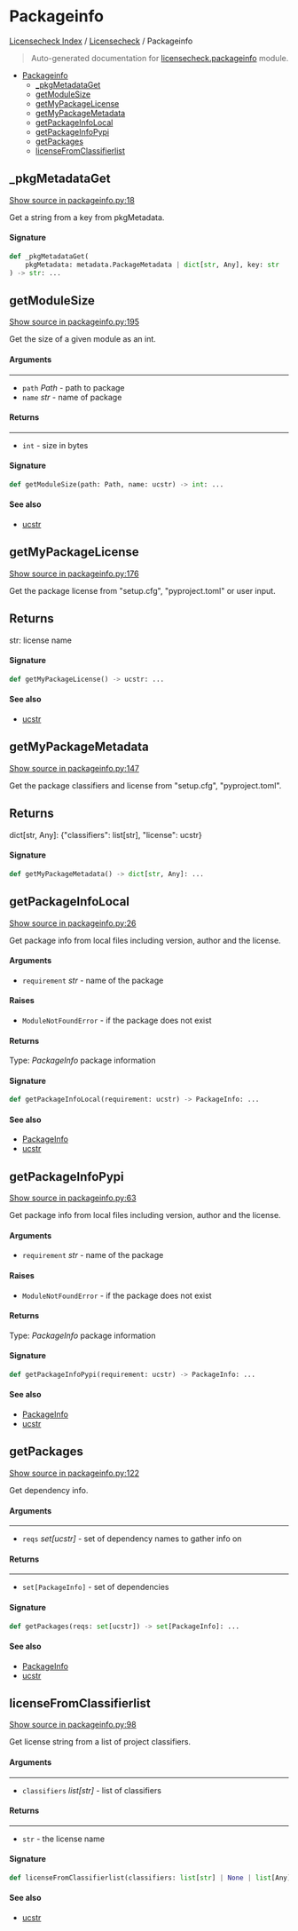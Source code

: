 # Packageinfo

[Licensecheck Index](../README.md#licensecheck-index) / [Licensecheck](./index.md#licensecheck) / Packageinfo

> Auto-generated documentation for [licensecheck.packageinfo](../../../licensecheck/packageinfo.py) module.

- [Packageinfo](#packageinfo)
  - [_pkgMetadataGet](#_pkgmetadataget)
  - [getModuleSize](#getmodulesize)
  - [getMyPackageLicense](#getmypackagelicense)
  - [getMyPackageMetadata](#getmypackagemetadata)
  - [getPackageInfoLocal](#getpackageinfolocal)
  - [getPackageInfoPypi](#getpackageinfopypi)
  - [getPackages](#getpackages)
  - [licenseFromClassifierlist](#licensefromclassifierlist)

## _pkgMetadataGet

[Show source in packageinfo.py:18](../../../licensecheck/packageinfo.py#L18)

Get a string from a key from pkgMetadata.

#### Signature

```python
def _pkgMetadataGet(
    pkgMetadata: metadata.PackageMetadata | dict[str, Any], key: str
) -> str: ...
```



## getModuleSize

[Show source in packageinfo.py:195](../../../licensecheck/packageinfo.py#L195)

Get the size of a given module as an int.

#### Arguments

----
 - `path` *Path* - path to package
 - `name` *str* - name of package

#### Returns

-------
 - `int` - size in bytes

#### Signature

```python
def getModuleSize(path: Path, name: ucstr) -> int: ...
```

#### See also

- [ucstr](./types.md#ucstr)



## getMyPackageLicense

[Show source in packageinfo.py:176](../../../licensecheck/packageinfo.py#L176)

Get the package license from "setup.cfg", "pyproject.toml" or user input.

Returns
-------
 str: license name

#### Signature

```python
def getMyPackageLicense() -> ucstr: ...
```

#### See also

- [ucstr](./types.md#ucstr)



## getMyPackageMetadata

[Show source in packageinfo.py:147](../../../licensecheck/packageinfo.py#L147)

Get the package classifiers and license from "setup.cfg", "pyproject.toml".

Returns
-------
 dict[str, Any]: {"classifiers": list[str], "license": ucstr}

#### Signature

```python
def getMyPackageMetadata() -> dict[str, Any]: ...
```



## getPackageInfoLocal

[Show source in packageinfo.py:26](../../../licensecheck/packageinfo.py#L26)

Get package info from local files including version, author
and	the license.

#### Arguments

- `requirement` *str* - name of the package

#### Raises

- `ModuleNotFoundError` -  if the package does not exist

#### Returns

Type: *PackageInfo*
package information

#### Signature

```python
def getPackageInfoLocal(requirement: ucstr) -> PackageInfo: ...
```

#### See also

- [PackageInfo](./types.md#packageinfo)
- [ucstr](./types.md#ucstr)



## getPackageInfoPypi

[Show source in packageinfo.py:63](../../../licensecheck/packageinfo.py#L63)

Get package info from local files including version, author
and	the license.

#### Arguments

- `requirement` *str* - name of the package

#### Raises

- `ModuleNotFoundError` -  if the package does not exist

#### Returns

Type: *PackageInfo*
package information

#### Signature

```python
def getPackageInfoPypi(requirement: ucstr) -> PackageInfo: ...
```

#### See also

- [PackageInfo](./types.md#packageinfo)
- [ucstr](./types.md#ucstr)



## getPackages

[Show source in packageinfo.py:122](../../../licensecheck/packageinfo.py#L122)

Get dependency info.

#### Arguments

----
 - `reqs` *set[ucstr]* - set of dependency names to gather info on

#### Returns

-------
 - `set[PackageInfo]` - set of dependencies

#### Signature

```python
def getPackages(reqs: set[ucstr]) -> set[PackageInfo]: ...
```

#### See also

- [PackageInfo](./types.md#packageinfo)
- [ucstr](./types.md#ucstr)



## licenseFromClassifierlist

[Show source in packageinfo.py:98](../../../licensecheck/packageinfo.py#L98)

Get license string from a list of project classifiers.

#### Arguments

----
 - `classifiers` *list[str]* - list of classifiers

#### Returns

-------
 - `str` - the license name

#### Signature

```python
def licenseFromClassifierlist(classifiers: list[str] | None | list[Any]) -> ucstr: ...
```

#### See also

- [ucstr](./types.md#ucstr)